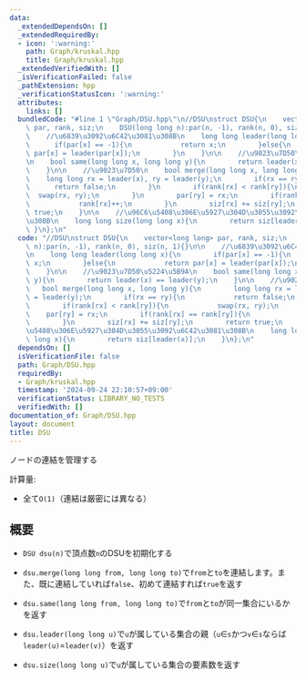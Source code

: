 ```yaml
---
data:
  _extendedDependsOn: []
  _extendedRequiredBy:
  - icon: ':warning:'
    path: Graph/kruskal.hpp
    title: Graph/kruskal.hpp
  _extendedVerifiedWith: []
  _isVerificationFailed: false
  _pathExtension: hpp
  _verificationStatusIcon: ':warning:'
  attributes:
    links: []
  bundledCode: "#line 1 \"Graph/DSU.hpp\"\n//DSU\nstruct DSU{\n    vector<long long>\
    \ par, rank, siz;\n    DSU(long long n):par(n, -1), rank(n, 0), siz(n, 1){}\n\n\
    \    //\u6839\u3092\u6C42\u3081\u308B\n    long long leader(long long x){\n  \
    \      if(par[x] == -1){\n            return x;\n        }else{\n            return\
    \ par[x] = leader(par[x]);\n        }\n    }\n\n    //\u9023\u7D50\u5224\u5B9A\
    \n    bool same(long long x, long long y){\n        return leader(x) == leader(y);\n\
    \    }\n\n    //\u9023\u7D50\n    bool merge(long long x, long long y){\n    \
    \    long long rx = leader(x), ry = leader(y);\n        if(rx == ry){\n      \
    \      return false;\n        }\n        if(rank[rx] < rank[ry]){\n          \
    \  swap(rx, ry);\n        }\n        par[ry] = rx;\n        if(rank[rx] == rank[ry]){\n\
    \            rank[rx]++;\n        }\n        siz[rx] += siz[ry];\n        return\
    \ true;\n    }\n\n    //\u96C6\u5408\u306E\u5927\u304D\u3055\u3092\u6C42\u3081\
    \u308B\n    long long size(long long x){\n        return siz[leader(x)];\n   \
    \ }\n};\n"
  code: "//DSU\nstruct DSU{\n    vector<long long> par, rank, siz;\n    DSU(long long\
    \ n):par(n, -1), rank(n, 0), siz(n, 1){}\n\n    //\u6839\u3092\u6C42\u3081\u308B\
    \n    long long leader(long long x){\n        if(par[x] == -1){\n            return\
    \ x;\n        }else{\n            return par[x] = leader(par[x]);\n        }\n\
    \    }\n\n    //\u9023\u7D50\u5224\u5B9A\n    bool same(long long x, long long\
    \ y){\n        return leader(x) == leader(y);\n    }\n\n    //\u9023\u7D50\n \
    \   bool merge(long long x, long long y){\n        long long rx = leader(x), ry\
    \ = leader(y);\n        if(rx == ry){\n            return false;\n        }\n\
    \        if(rank[rx] < rank[ry]){\n            swap(rx, ry);\n        }\n    \
    \    par[ry] = rx;\n        if(rank[rx] == rank[ry]){\n            rank[rx]++;\n\
    \        }\n        siz[rx] += siz[ry];\n        return true;\n    }\n\n    //\u96C6\
    \u5408\u306E\u5927\u304D\u3055\u3092\u6C42\u3081\u308B\n    long long size(long\
    \ long x){\n        return siz[leader(x)];\n    }\n};\n"
  dependsOn: []
  isVerificationFile: false
  path: Graph/DSU.hpp
  requiredBy:
  - Graph/kruskal.hpp
  timestamp: '2024-09-24 22:10:57+09:00'
  verificationStatus: LIBRARY_NO_TESTS
  verifiedWith: []
documentation_of: Graph/DSU.hpp
layout: document
title: DSU
---
```

ノードの連結を管理する

計算量:

* 全て`O(1)`（連結は厳密には異なる）

## 概要

* `DSU dsu(n)`で頂点数`n`のDSUを初期化する

* `dsu.merge(long long from, long long to)`で`from`と`to`を連結します。また、既に連結していれば`false`、初めて連結すれば`true`を返す

* `dsu.same(long long from, long long to)`で`from`と`to`が同一集合にいるかを返す

* `dsu.leader(long long u)`で`u`が属している集合の親（`u`∈`s`かつ`v`∈`s`ならば`leader(u)`=`leader(v)`）を返す

* `dsu.size(long long u)`で`u`が属している集合の要素数を返す
